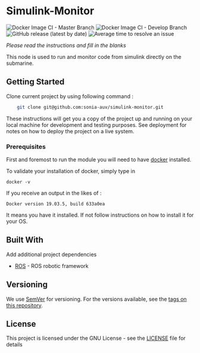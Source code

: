 # Simulink-Monitor

![Docker Image CI - Master Branch](https://github.com/sonia-auv/simulink-monitor/workflows/Docker%20Image%20CI%20-%20Master%20Branch/badge.svg)
![Docker Image CI - Develop Branch](https://github.com/sonia-auv/simulink-monitor/workflows/Docker%20Image%20CI%20-%20Develop%20Branch/badge.svg?branch=develop)
![GitHub release (latest by date)](https://img.shields.io/github/v/release/sonia-auv/simulink-monitor)
![Average time to resolve an issue](https://isitmaintained.com/badge/resolution/sonia-auv/simulink-monitor.svg)


*Please read the instructions and fill in the blanks*


This node is used to run and monitor code from simulink directly on the submarine.

## Getting Started

Clone current project by using following command :
```bash
    git clone git@github.com:sonia-auv/simulink-monitor.git
```

These instructions will get you a copy of the project up and running on your local machine for development and testing purposes. See deployment for notes on how to deploy the project on a live system.

### Prerequisites

First and foremost to run the module you will need to have [docker](https://www.docker.com/get-started?utm_source=google&utm_medium=cpc&utm_campaign=getstarted&utm_content=sitelink&utm_term=getstarted&utm_budget=growth&gclid=CjwKCAjw57b3BRBlEiwA1Imytuv9VRFX5Z0INBaD3JJNSUmadgQh7ZYWTw_r-yFn2S4XjZTsLbNnnBoCPsIQAvD_BwE) installed.

To validate your installation of docker, simply type in

```
docker -v
```

If you receive an output in the likes of :
```
Docker version 19.03.5, build 633a0ea
```

It means you have it installed. If not follow instructions on how to install it for your OS.


## Built With

Add additional project dependencies

* [ROS](http://wiki.ros.org/) - ROS robotic framework


## Versioning

We use [SemVer](http://semver.org/) for versioning. For the versions available, see the [tags on this repository](https://github.com/your/project/tags).

## License

This project is licensed under the GNU License - see the [LICENSE](LICENSE) file for details
